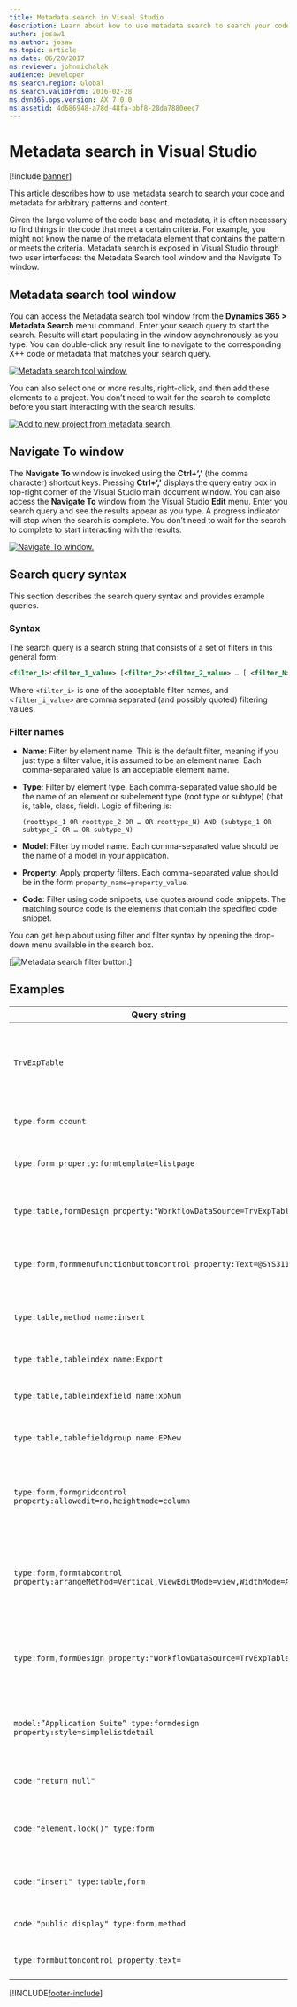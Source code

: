 ```yaml
---
title: Metadata search in Visual Studio
description: Learn about how to use metadata search to search your code and metadata for arbitrary patterns and content, including an outline on search query syntax.
author: josaw1
ms.author: josaw
ms.topic: article
ms.date: 06/20/2017
ms.reviewer: johnmichalak
audience: Developer
ms.search.region: Global
ms.search.validFrom: 2016-02-28
ms.dyn365.ops.version: AX 7.0.0
ms.assetid: 4d686948-a78d-48fa-bbf8-28da7880eec7
---
```


# Metadata search in Visual Studio

[!include [banner](../includes/banner.md)]

This article describes how to use metadata search to search your code and metadata for arbitrary patterns and content.

Given the large volume of the code base and metadata, it is often necessary to find things in the code that meet a certain criteria. For example, you might not know the name of the metadata element that contains the pattern or meets the criteria. Metadata search is exposed in Visual Studio through two user interfaces: the Metadata Search tool window and the Navigate To window.

## Metadata search tool window

You can access the Metadata search tool window from the **Dynamics 365 &gt; Metadata Search** menu command. Enter your search query to start the search. Results will start populating in the window asynchronously as you type. You can double-click any result line to navigate to the corresponding X++ code or metadata that matches your search query.

[![Metadata search tool window.](./media/posted_metasearch.png)](./media/posted_metasearch.png)

You can also select one or more results, right-click, and then add these elements to a project. You don’t need to wait for the search to complete before you start interacting with the search results.

[![Add to new project from metadata search.](./media/addnewproject_metasearch.png)](./media/addnewproject_metasearch.png)

## Navigate To window

The **Navigate To** window is invoked using the **Ctrl+‘,’** (the comma character) shortcut keys. Pressing **Ctrl+‘,’** displays the query entry box in top-right corner of the Visual Studio main document window. You can also access the **Navigate To** window from the Visual Studio **Edit** menu. Enter you search query and see the results appear as you type. A progress indicator will stop when the search is complete. You don’t need to wait for the search to complete to start interacting with the results.

[![Navigate To window.](./media/typeform_metasearch.png)](./media/typeform_metasearch.png)

## Search query syntax

This section describes the search query syntax and provides example queries.

### Syntax

The search query is a search string that consists of a set of filters in this general form:

```xml
<filter_1>:<filter_1_value> [<filter_2>:<filter_2_value> … [ <filter_N>:<filter_N\_value>]]
```

Where `<filter_i>` is one of the acceptable filter names, and <`filter_i_value>` are comma separated (and possibly quoted) filtering values.

### Filter names

- **Name**: Filter by element name. This is the default filter, meaning if you just type a filter value, it is assumed to be an element name. Each comma-separated value is an acceptable element name.
- **Type**: Filter by element type. Each comma-separated value should be the name of an element or subelement type (root type or subtype) (that is, table, class, field). Logic of filtering is:

    `(roottype_1 OR roottype_2 OR … OR roottype_N) AND (subtype_1 OR subtype_2 OR … OR subtype_N)`

- **Model**: Filter by model name. Each comma-separated value should be the name of a model in your application.
- **Property**: Apply property filters. Each comma-separated value should be in the form `property_name=property_value`.
- **Code**: Filter using code snippets, use quotes around code snippets. The matching source code is the elements that contain the specified code snippet.

You can get help about using filter and filter syntax by opening the drop-down menu available in the search box.

[![Metadata search filter button.](./media/metadatasearchfilter.jpg)]

## Examples

| Query string   | What it does       |
|--------------------------------|--------------------------------|
|`TrvExpTable` | If the token is by itself, it is assumed to be the name. So this will find everything in the application that has "TrvExpTable" in the name. |
|`type:form ccount`  | Finds all forms that have "ccount" in their names.   |
|`type:form property:formtemplate=listpage` | Finds all forms that contain the property "FormTemplate" equal to ‘ListPage’.       |
|`type:table,formDesign property:"WorkflowDataSource=TrvExpTable"`              | Finds formDesign nodes under tables, nothing would be found.  |
|`type:form,formmenufunctionbuttoncontrol property:Text=@SYS311998` | Finds all menu function button controls with the Text property equal to (a label) ‘@SYS311998’.                        |
|`type:table,method name:insert` | Finds tables with a method containing "insert" in the method name. |
|`type:table,tableindex name:Export` | Finds tables with an index name containing the word "Export". |
|`type:table,tableindexfield name:xpNum` | Finds table indexes with "xpNum" in the index field name. |
|`type:table,tablefieldgroup name:EPNew`  |Finds FieldGroups (in tables) containing ‘EPNew’ in their names. |
|`type:form,formgridcontrol property:allowedit=no,heightmode=column` | Finds form grid controls, with properties **allowedit** equal to "no" and heightmode equal to "column". |
|`type:form,formtabcontrol property:arrangeMethod=Vertical,ViewEditMode=view,WidthMode=Auto` |  Finds form tab controls, with properties arrangeMethod equal to "Vertical" and ViewEditMode equal to "view" and WidthMode equal to "Auto".  |
|`type:form,formDesign property:"WorkflowDataSource=TrvExpTable"` |Finds all forms with the "WorkflowDataSource" property in the FormDesign node set to the value "TrvExpTable".                 |
|`model:”Application Suite” type:formdesign property:style=simplelistdetail` | Find all forms in Application Suite model that has the style property set to simpleListDetail in the FormDesign node.             |
|`code:"return null"` | Finds all places in the source code that contains "return null". |
|`code:"element.lock()" type:form`   | Finds all places in the forms source code that contain the snippet "element.lock()".   |
|`code:"insert" type:table,form`    | Finds all places in the source code of either forms or tables that contain "insert".   |
|`code:"public display" type:form,method`  | Finds all form methods that contain the code "public display". |
|`type:formbuttoncontrol property:text=` | Finds all form Button Controls that have **empty** text properties. |


[!INCLUDE[footer-include](../../../includes/footer-banner.md)]
